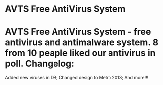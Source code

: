 AVTS Free AntiVirus System
==============
AVTS Free AntiVirus System - free antivirus and antimalware system.
8 from 10 peaple liked our antivirus in poll.
Changelog:
==============
Added new viruses in DB;
Changed design to Metro 2013;
And more!!!
